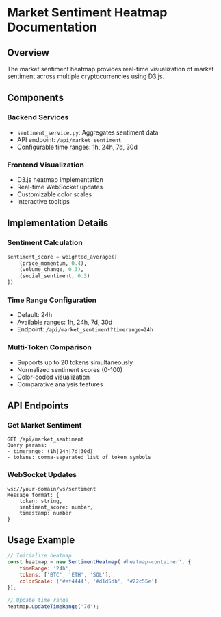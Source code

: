 
# Market Sentiment Heatmap Documentation

## Overview
The market sentiment heatmap provides real-time visualization of market sentiment across multiple cryptocurrencies using D3.js.

## Components

### Backend Services
- `sentiment_service.py`: Aggregates sentiment data
- API endpoint: `/api/market_sentiment`
- Configurable time ranges: 1h, 24h, 7d, 30d

### Frontend Visualization
- D3.js heatmap implementation
- Real-time WebSocket updates
- Customizable color scales
- Interactive tooltips

## Implementation Details

### Sentiment Calculation
```python
sentiment_score = weighted_average([
    (price_momentum, 0.4),
    (volume_change, 0.3),
    (social_sentiment, 0.3)
])
```

### Time Range Configuration
- Default: 24h
- Available ranges: 1h, 24h, 7d, 30d
- Endpoint: `/api/market_sentiment?timerange=24h`

### Multi-Token Comparison
- Supports up to 20 tokens simultaneously
- Normalized sentiment scores (0-100)
- Color-coded visualization
- Comparative analysis features

## API Endpoints

### Get Market Sentiment
```
GET /api/market_sentiment
Query params:
- timerange: (1h|24h|7d|30d)
- tokens: comma-separated list of token symbols
```

### WebSocket Updates
```
ws://your-domain/ws/sentiment
Message format: {
    token: string,
    sentiment_score: number,
    timestamp: number
}
```

## Usage Example
```javascript
// Initialize heatmap
const heatmap = new SentimentHeatmap('#heatmap-container', {
    timeRange: '24h',
    tokens: ['BTC', 'ETH', 'SOL'],
    colorScale: ['#ef4444', '#d1d5db', '#22c55e']
});

// Update time range
heatmap.updateTimeRange('7d');
```
